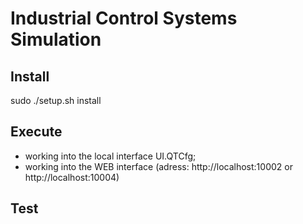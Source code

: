 # Industrial Control Systems Simulation
	

## Install
sudo ./setup.sh install

## Execute
 - working into the local interface UI.QTCfg;
 - working into the WEB interface (adress: http://localhost:10002 or http://localhost:10004)

## Test
